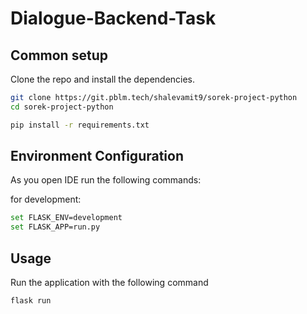# Dialogue-Backend-Task

## Common setup

Clone the repo and install the dependencies.

```bash
git clone https://git.pblm.tech/shalevamit9/sorek-project-python
cd sorek-project-python
```

```bash
pip install -r requirements.txt
```

## Environment Configuration
As you open IDE run the following commands:

for development:

```bash
set FLASK_ENV=development
set FLASK_APP=run.py
```

## Usage
Run the application with the following command

```bash
flask run
```
